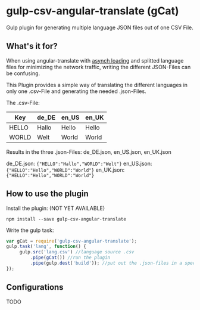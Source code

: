 # gulp-csv-angular-translate (gCat)
Gulp plugin for generating multiple language JSON files out of one CSV File.

## What's it for?
When using angular-translate with [asynch loading](https://github.com/angular-translate/angular-translate/wiki/Asynchronous-loading) and splitted language files for minimizing the network traffic, writing the different JSON-Files can be confusing.

This Plugin provides a simple way of translating the different languages in only one .csv-File and generating the needed .json-Files.

The .csv-File:

Key | de_DE | en_US | en_UK
------------ | ------------- | ------------- | -------------
HELLO | Hallo | Hello | Hello
WORLD | Welt | World | World

Results in the three .json-Files: de_DE.json, en_US.json, en_UK.json

de_DE.json:
`{"HELLO":"Hallo","WORLD":"Welt"}`
en_US.json:
`{"HELLO":"Hello","WORLD":"World"}`
en_UK.json:
`{"HELLO":"Hello","WORLD":"World"}`

## How to use the plugin

Install the plugin: 
(NOT YET AVAILABLE)

`npm install --save gulp-csv-angular-translate`

Write the gulp task:

```javascript
var gCat = require('gulp-csv-angular-translate');
gulp.task('lang', function() {
     gulp.src('lang.csv') //language source .csv
         .pipe(gCat()) //run the plugin
         .pipe(gulp.dest('build')); //put out the .json-files in a specified folder
});
```

## Configurations

TODO